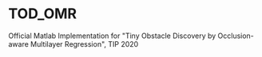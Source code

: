 # TOD_OMR
Official Matlab Implementation for "Tiny Obstacle Discovery by Occlusion-aware Multilayer Regression", TIP 2020
